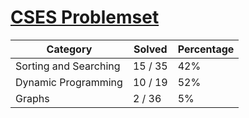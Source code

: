 # [CSES Problemset](https://cses.fi/problemset/ "CSES Problemset")

| Category | Solved | Percentage |
| ----------- | ----------- | ----------- |
| Sorting and Searching | 15 / 35 | 42% |
| Dynamic Programming | 10 / 19 | 52% |
| Graphs | 2 / 36 | 5% |